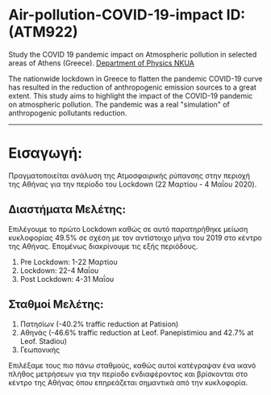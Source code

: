 # Air-pollution-COVID-19-impact  ID:(ATM922) 


Study the COVID 19 pandemic impact on Atmospheric pollution in selected areas of Athens (Greece). [Department of Physics NKUA](https://www.phys.uoa.gr)

The nationwide lockdown in Greece to flatten the pandemic COVID-19 curve has resulted in the reduction of anthropogenic emission sources to a great extent. This study aims to highlight  the impact of the COVID-19 pandemic on atmospheric pollution.  The pandemic was a real  "simulation" of  anthropogenic pollutants reduction.

-----
# Eισαγωγή:

Πραγματοποιείται  ανάλυση της Ατμοσφαιρικής ρύπανσης στην περιοχή της Αθήνας για την περίοδο του Lockdown (22 Mαρτίου - 4 Μαΐου 2020).

## Διαστήματα Μελέτης:

Επιλέγουμε το πρώτο  Lockdown καθώς σε αυτό παρατηρήθηκε μείωση κυκλοφορίας 49.5% σε σχέση με τον αντίστοιχο μήνα του 2019 στο κέντρο της Αθήνας. Επομένως διακρίνουμε τις εξής περιόδους.

1. Pre Lockdown: 1-22 Μαρτίου 
2.  Lockdown: 22-4 Μαΐου 
3. Post Lockdown: 4-31 Μαΐου



## Σταθμοί Μελέτης:

1. Πατησίων  (-40.2% traffic reduction  at Patision)
2. Αθηνάς  (-46.6% traffic reduction  at Leof. Panepistimiou and 42.7% at Leof. Stadiou)
3. Γεωπονικής  


Eπιλέξαμε τους πιο πάνω σταθμούς, καθώς αυτοί κατέγραψαν ένα ικανό πλήθος μετρήσεων για την περίοδο ενδιαφέροντος και βρίσκονται στο κέντρο της Αθήνας όπου επηρεάζεται σημαντικά από την κυκλοφορία.

